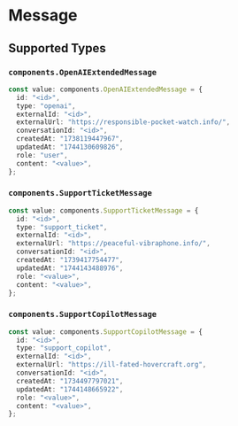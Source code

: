 # Message


## Supported Types

### `components.OpenAIExtendedMessage`

```typescript
const value: components.OpenAIExtendedMessage = {
  id: "<id>",
  type: "openai",
  externalId: "<id>",
  externalUrl: "https://responsible-pocket-watch.info/",
  conversationId: "<id>",
  createdAt: "1738119447967",
  updatedAt: "1744130609826",
  role: "user",
  content: "<value>",
};
```

### `components.SupportTicketMessage`

```typescript
const value: components.SupportTicketMessage = {
  id: "<id>",
  type: "support_ticket",
  externalId: "<id>",
  externalUrl: "https://peaceful-vibraphone.info/",
  conversationId: "<id>",
  createdAt: "1739417754477",
  updatedAt: "1744143488976",
  role: "<value>",
  content: "<value>",
};
```

### `components.SupportCopilotMessage`

```typescript
const value: components.SupportCopilotMessage = {
  id: "<id>",
  type: "support_copilot",
  externalId: "<id>",
  externalUrl: "https://ill-fated-hovercraft.org",
  conversationId: "<id>",
  createdAt: "1734497797021",
  updatedAt: "1744148665922",
  role: "<value>",
  content: "<value>",
};
```

